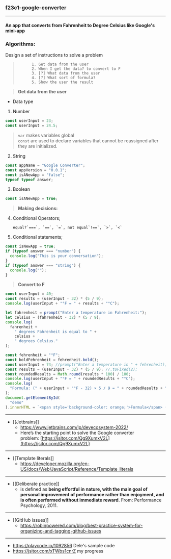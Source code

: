 ### f23c1-google-converter

---

#### An app that converts from Fahrenheit to Degree Celsius like Google's mini-app

### Algorithms:

Design a set of instructions to solve a problem

>     		1. Get data from the user
>     		2. When I get the data? to convert to F
>     		3. [?] What data from the user
>     		4. [?] What sort of formula?
>     		5. Show the user the result

> **Get data from the user**

- Data type

1. Number

```js
const userInput = 23;
const userInput = 24.5;
```

> `var` makes variables global  
> `const` are used to declare variables that cannot be reassigned after they are initialized.

2. String

```js
const appName = "Google Converter";
const appVersion = "0.0.1";
const isANewApp = "false";
typeof typeof answer;
```

3. Boolean

```js
const isANewApp = true;
```

> **Making decisions:**

4.  Conditional Operators;

        equal?`===`, `==`, `=`, not equal`!==`, `>`, `<`

5.  Conditional statements;

```js
const isNewApp = true;
if (typeof answer === "number") {
  console.log("This is your conversation");
}
if (typeof answer === "string") {
  console.log("");
}
```

> **Convert to F**

```js
const userInput = 40;
const results = (userInput - 32) * (5 / 9);
console.log(userInput + "°F = " + results + "°C");
```

```js
let fahrenheit = prompt("Enter a temperature in Fahrenheit:");
let celsius = (fahrenheit - 32) * (5 / 9);
console.log(
  fahrenheit +
    " degrees Fahrenheit is equal to " +
    celsius +
    " degrees Celsius."
);
```

```js
const fehrenheit = "°F";
const boldFehrenheit = fehrenheit.bold();
const userInput = 74; //prompt("Enter a temperature in " + fehrenheit);
const results = (userInput - 32) * (5 / 9); //.toFixed(2);
const roundedResults = Math.round(results * 100) / 100;
console.log(userInput + "°F = " + roundedResults + "°C");
console.log(
  "Formula: (" + userInput + "°F - 32) × 5 / 9 = " + roundedResults + "°C"
);
document.getElementById(
  "demo"
).innerHTML = `<span style='background-color: orange;'>Formula</span> ( ${userInput}${boldFehrenheit} - 32) × 5 / 9 = ${roundedResults}<b>°C</b>`;
```

---

- [[Jetbrains]]
  - https://www.jetbrains.com/lp/devecosystem-2022/
  - Here’s the starting point to solve the Google converter problem: [https://jsitor.com/Qg9XumxV2L](https://jsitor.com/Qg9XumxV2L)

---

- [[Template literals]]
  - https://developer.mozilla.org/en-US/docs/Web/JavaScript/Reference/Template_literals

---

- [[Deliberate practice]]
  - is defined as **being effortful in nature, with the main goal of personal improvement of performance rather than enjoyment, and is often performed without immediate reward**. From: Performance Psychology, 2011.

---

- [[GitHub issues]]
  - https://robinpowered.com/blog/best-practice-system-for-organizing-and-tagging-github-issues

---

- https://playcode.io/1092856 Dele's sample code
- https://jsitor.com/xTWbs1cnrZ my progress
